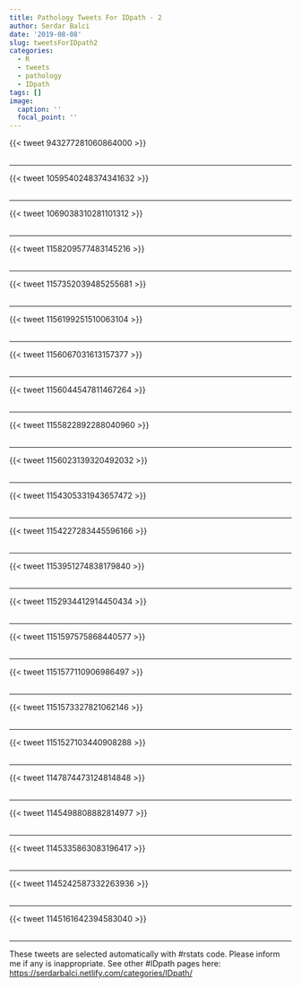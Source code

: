 ```yaml
---
title: Pathology Tweets For IDpath - 2
author: Serdar Balci
date: '2019-08-08'
slug: tweetsForIDpath2
categories:
  - R
  - tweets
  - pathology
  - IDpath
tags: []
image:
  caption: ''
  focal_point: ''
---
```



{{< tweet 943277281060864000 >}}
<br>
<br>
<hr>
{{< tweet 1059540248374341632 >}}
<br>
<br>
<hr>
{{< tweet 1069038310281101312 >}}
<br>
<br>
<hr>
{{< tweet 1158209577483145216 >}}
<br>
<br>
<hr>
{{< tweet 1157352039485255681 >}}
<br>
<br>
<hr>
{{< tweet 1156199251510063104 >}}
<br>
<br>
<hr>
{{< tweet 1156067031613157377 >}}
<br>
<br>
<hr>
{{< tweet 1156044547811467264 >}}
<br>
<br>
<hr>
{{< tweet 1155822892288040960 >}}
<br>
<br>
<hr>
{{< tweet 1156023139320492032 >}}
<br>
<br>
<hr>
{{< tweet 1154305331943657472 >}}
<br>
<br>
<hr>
{{< tweet 1154227283445596166 >}}
<br>
<br>
<hr>
{{< tweet 1153951274838179840 >}}
<br>
<br>
<hr>
{{< tweet 1152934412914450434 >}}
<br>
<br>
<hr>
{{< tweet 1151597575868440577 >}}
<br>
<br>
<hr>
{{< tweet 1151577110906986497 >}}
<br>
<br>
<hr>
{{< tweet 1151573327821062146 >}}
<br>
<br>
<hr>
{{< tweet 1151527103440908288 >}}
<br>
<br>
<hr>
{{< tweet 1147874473124814848 >}}
<br>
<br>
<hr>
{{< tweet 1145498808882814977 >}}
<br>
<br>
<hr>
{{< tweet 1145335863083196417 >}}
<br>
<br>
<hr>
{{< tweet 1145242587332263936 >}}
<br>
<br>
<hr>
{{< tweet 1145161642394583040 >}}
<br>
<br>
<hr>


These tweets are selected automatically with #rstats code. Please inform me if any is inappropriate.
See other #IDpath pages here: https://serdarbalci.netlify.com/categories/IDpath/
